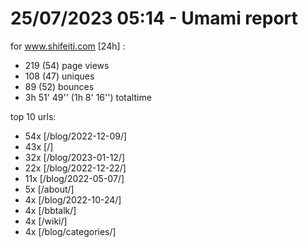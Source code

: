 # 25/07/2023 05:14 - Umami report
for www.shifeiti.com [24h] :

 - 219 (54) page views
 - 108 (47) uniques
 - 89 (52) bounces
 - 3h 51' 49'' (1h 8' 16'') totaltime


top 10 urls:
 - 54x [/blog/2022-12-09/]
 - 43x [/]
 - 32x [/blog/2023-01-12/]
 - 22x [/blog/2022-12-22/]
 - 11x [/blog/2022-05-07/]
 - 5x [/about/]
 - 4x [/blog/2022-10-24/]
 - 4x [/bbtalk/]
 - 4x [/wiki/]
 - 4x [/blog/categories/]


